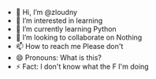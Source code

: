 - 👋 Hi, I’m @zloudny
- 👀 I’m interested in learning
- 🌱 I’m currently learning Python
- 💞️ I’m looking to collaborate on Nothing
- 📫 How to reach me Please don't
- 😄 Pronouns: What is this?
- ⚡ Fact: I don't know what the F I'm doing

<!---
zloudny/zloudny is a ✨ special ✨ repository because its `README.md` (this file) appears on your GitHub profile.
You can click the Preview link to take a look at your changes.
--->
